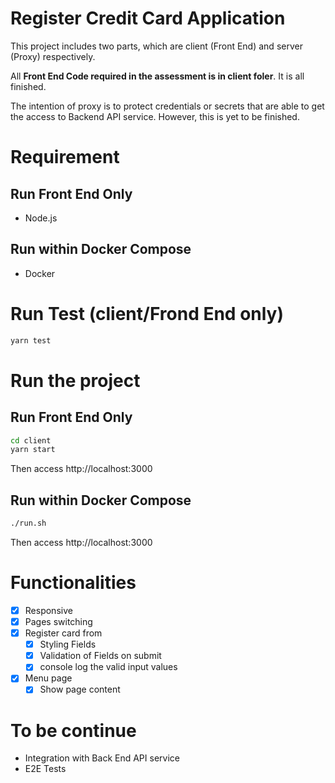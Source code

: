 # Register Credit Card Application

This project includes two parts, which are client (Front End) and server (Proxy) respectively. 

All **Front End Code required in the assessment is in client foler**. It is all finished.

The intention of proxy is to protect credentials or secrets that are able to get the access to Backend API service. However, this is yet to be finished. 

# Requirement
## Run Front End Only
- Node.js

## Run within Docker Compose
- Docker

# Run Test (client/Frond End only)

```bash
yarn test
```

# Run the project

## Run Front End Only

```bash
cd client
yarn start
```

Then access http://localhost:3000

## Run within Docker Compose

```bash
./run.sh
```

Then access http://localhost:3000

# Functionalities 

- [x] Responsive
- [x] Pages switching
- [x] Register card from
  - [x] Styling Fields
  - [x] Validation of Fields on submit
  - [x] console log the valid input values 
- [x] Menu page
  - [x] Show page content

# To be continue

- Integration with Back End API service
- E2E Tests 